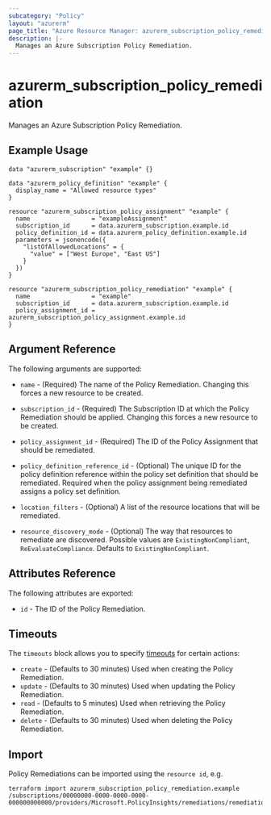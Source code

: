 ```yaml
---
subcategory: "Policy"
layout: "azurerm"
page_title: "Azure Resource Manager: azurerm_subscription_policy_remediation"
description: |-
  Manages an Azure Subscription Policy Remediation.
---
```


# azurerm_subscription_policy_remediation

Manages an Azure Subscription Policy Remediation.

## Example Usage

```hcl
data "azurerm_subscription" "example" {}

data "azurerm_policy_definition" "example" {
  display_name = "Allowed resource types"
}

resource "azurerm_subscription_policy_assignment" "example" {
  name                 = "exampleAssignment"
  subscription_id      = data.azurerm_subscription.example.id
  policy_definition_id = data.azurerm_policy_definition.example.id
  parameters = jsonencode({
    "listOfAllowedLocations" = {
      "value" = ["West Europe", "East US"]
    }
  })
}

resource "azurerm_subscription_policy_remediation" "example" {
  name                 = "example"
  subscription_id      = data.azurerm_subscription.example.id
  policy_assignment_id = azurerm_subscription_policy_assignment.example.id
}
```

## Argument Reference

The following arguments are supported:

* `name` - (Required) The name of the Policy Remediation. Changing this forces a new resource to be created.

* `subscription_id` - (Required) The Subscription ID at which the Policy Remediation should be applied. Changing this forces a new resource to be created.

* `policy_assignment_id` - (Required) The ID of the Policy Assignment that should be remediated.

* `policy_definition_reference_id` - (Optional) The unique ID for the policy definition reference within the policy set definition that should be remediated. Required when the policy assignment being remediated assigns a policy set definition.

* `location_filters` - (Optional) A list of the resource locations that will be remediated.

* `resource_discovery_mode` - (Optional) The way that resources to remediate are discovered. Possible values are `ExistingNonCompliant`, `ReEvaluateCompliance`. Defaults to `ExistingNonCompliant`.

## Attributes Reference

The following attributes are exported:

* `id` - The ID of the Policy Remediation.

## Timeouts

The `timeouts` block allows you to specify [timeouts](https://www.terraform.io/language/resources/syntax#operation-timeouts) for certain actions:

* `create` - (Defaults to 30 minutes) Used when creating the Policy Remediation.
* `update` - (Defaults to 30 minutes) Used when updating the Policy Remediation.
* `read` - (Defaults to 5 minutes) Used when retrieving the Policy Remediation.
* `delete` - (Defaults to 30 minutes) Used when deleting the Policy Remediation.


## Import

Policy Remediations can be imported using the `resource id`, e.g.

```shell
terraform import azurerm_subscription_policy_remediation.example /subscriptions/00000000-0000-0000-0000-000000000000/providers/Microsoft.PolicyInsights/remediations/remediation1
```
